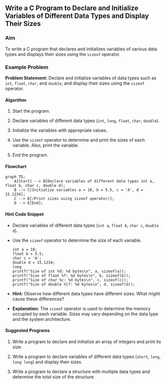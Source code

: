 ## Write a C Program to Declare and Initialize Variables of Different Data Types and Display Their Sizes

### Aim

To write a C program that declares and initializes variables of various data types and displays their sizes using the `sizeof` operator.

### Example Problem

**Problem Statement:** Declare and initialize variables of data types such as `int`, `float`, `char`, and `double`, and display their sizes using the `sizeof` operator.

#### Algorithm

1.  Start the program.
    
2.  Declare variables of different data types (`int`, `long`, `float`, `char`, `double`).
    
3.  Initialize the variables with appropriate values.
    
4.  Use the `sizeof` operator to determine and print the sizes of each variable. Also, print the variable.
    
5.  End the program.
    

#### Flowchart

```mermaid
graph TD;
    A[Start] --> B[Declare variables of different data types int a, float b, char c, double d];
    B --> C[Initialize variables a = 10, b = 5.5, c = 'A', d = 15.1234];
    C --> D[/Print sizes using sizeof operator/];
    D --> E[End];
```

#### Hint Code Snippet

-   Declare variables of different data types (`int a`, `float b`, `char c`, `double d`).
    
-   Use the `sizeof` operator to determine the size of each variable.
    
    ```
    int a = 10;
    float b = 5.5;
    char c = 'A';
    double d = 15.1234;
    long
    printf("Size of int %d: %d bytes\n", a, sizeof(a));
    printf("Size of float %f: %d bytes\n", b, sizeof(b));
    printf("Size of char %c: %d bytes\n", c, sizeof(c));
    printf("Size of double %lf: %d bytes\n", d, sizeof(d));
    ```
    
-   **Hint:** Observe how different data types have different sizes. What might cause these differences?
    
-   **Explanation:** The `sizeof` operator is used to determine the memory occupied by each variable. Sizes may vary depending on the data type and the system architecture.
    

#### Suggested Programs

1.  Write a program to declare and initialize an array of integers and print its size.
    
2.  Write a program to declare variables of different data types (`short`, `long`, `long long`) and display their sizes.
    
3.  Write a program to declare a structure with multiple data types and determine the total size of the structure.
<!--stackedit_data:
eyJoaXN0b3J5IjpbLTU3MzQ1MDAwMywtMTA4NDU1MzE4NCwtMj
ExNzYwMDMzNV19
-->